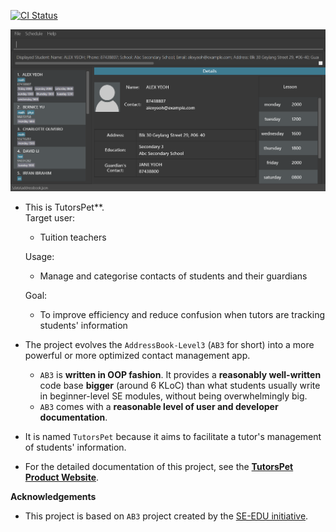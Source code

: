 [![CI Status](https://github.com/AY2021S2-CS2103T-T11-3/tp/workflows/Java%20CI/badge.svg)](https://github.com/AY2021S2-CS2103T-T11-3/tp/actions)

![Ui](docs/images/Ui.png)

* This is TutorsPet**.<br>
  Target user: 
  * Tuition teachers
  
  Usage: 
  * Manage and categorise contacts of students and their guardians
  
  Goal:
  *  To improve efficiency and reduce confusion when tutors are tracking students' information


* The project evolves the `AddressBook-Level3` (`AB3` for short) into a more powerful or more optimized contact management app.
  * `AB3` is **written in OOP fashion**. It provides a **reasonably well-written** code base **bigger** (around 6 KLoC) than what students usually write in beginner-level SE modules, without being overwhelmingly big.
  * `AB3` comes with a **reasonable level of user and developer documentation**.
  

* It is named `TutorsPet` because it aims to facilitate a tutor's management of students' information.
* For the detailed documentation of this project, see the **[TutorsPet Product Website](https://ay2021s2-cs2103t-t11-3.github.io/tp/)**.

**Acknowledgements**

* This project is based on `AB3` project created by the [SE-EDU initiative](https://se-education.org).